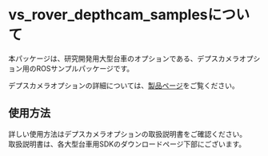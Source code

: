 # vs_rover_depthcam_samplesについて
本パッケージは、研究開発用大型台車のオプションである、デプスカメラオプション用のROSサンプルパッケージです。  

デプスカメラオプションの詳細については、[製品ページ](https://www.vstone.co.jp/products/wheelrobot/rover_option.html)をご覧ください。

## 使用方法

詳しい使用方法はデプスカメラオプションの取扱説明書をご確認ください。  
取扱説明書は、各大型台車用SDKのダウンロードページ下部にございます。